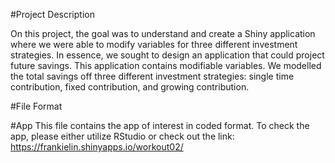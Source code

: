 #Project Description

On this project, the goal was to understand and create a Shiny application where we were able to modify variables for three different investment strategies. In essence, we sought to design an application that could project future savings. This application contains modifiable variables. We modelled the total savings off three different investment strategies: single time contribution, fixed contribution, and growing contribution. 

#File Format

#App
This file contains the app of interest in coded format. To check the app, please either utilize RStudio or check out the link: https://frankielin.shinyapps.io/workout02/




